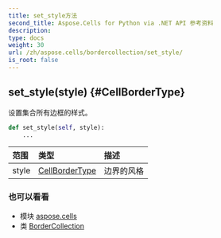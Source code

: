 ```yaml
---
title: set_style方法
second_title: Aspose.Cells for Python via .NET API 参考资料
description:
type: docs
weight: 30
url: /zh/aspose.cells/bordercollection/set_style/
is_root: false
---
```

##  set_style(style) {#CellBorderType}
设置集合所有边框的样式。



```python
def set_style(self, style):
    ...
```


|范围|类型|描述|
| :- | :- | :- |
| style | [CellBorderType](/cells/python-net/zh/aspose.cells/cellbordertype) |边界的风格|



### 也可以看看
* 模块 [aspose.cells](../../)
* 类 [BorderCollection](/cells/python-net/zh/aspose.cells/bordercollection)
